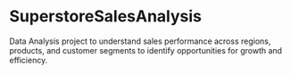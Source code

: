 # SuperstoreSalesAnalysis
Data Analysis project to understand sales performance across regions, products, and customer segments to identify opportunities for growth and efficiency.
